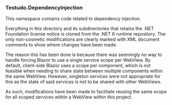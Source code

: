 ﻿### Testudo.DependencyInjection

This namespace contains code related to dependency injection.

Everything in this directory and its subdirectories that retains the .NET Foundation license notice is
cloned from the .NET 8 runtime repository. The only non-cosmetic modifications are clearly marked with
XML document comments to show where changes have been made.

The reason this has been done is because there was seemingly no way to handle forcing Blazor to use a single
service scope per WebView. By default, client-side Blazor uses a scope per component, which is not feasible when
needing to share state between multiple components within the same WebView. However, singleton services were
not appropriate for this as the state of said services is not to be shared with other WebViews.

As such, modifications have been made to facilitate reusing the same scope for all scoped services within
a WebView within this project.